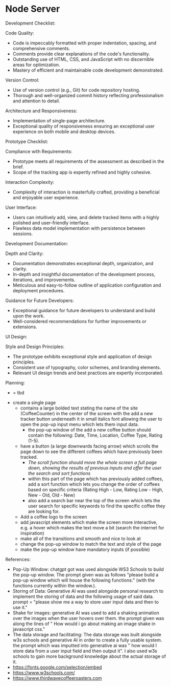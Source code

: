 # Node Server
Development Checklist:

Code Quality:
 - Code is impeccably formatted with proper indentation, spacing, and comprehensive comments.
 - Comments provide clear explanations of the code's functionality.
 - Outstanding use of HTML, CSS, and JavaScript with no discernible areas for optimization.
 - Mastery of efficient and maintainable code development demonstrated.

Version Control:
 - Use of version control (e.g., Git) for code repository hosting.
 - Thorough and well-organized commit history reflecting professionalism and attention to detail.

Architecture and Responsiveness:
 - Implementation of single-page architecture.
 - Exceptional quality of responsiveness ensuring an exceptional user experience on both mobile and desktop devices.

Prototype Checklist:

Compliance with Requirements:
 - Prototype meets all requirements of the assessment as described in the brief.
 - Scope of the tracking app is expertly refined and highly cohesive.

Interaction Complexity:
 - Complexity of interaction is masterfully crafted, providing a beneficial and enjoyable user experience.

User Interface:
 - Users can intuitively add, view, and delete tracked items with a highly polished and user-friendly interface.
 - Flawless data model implementation with persistence between sessions.

Development Documentation:

Depth and Clarity:
 - Documentation demonstrates exceptional depth, organization, and clarity.
 - In-depth and insightful documentation of the development process, iterations, and improvements.
 - Meticulous and easy-to-follow outline of application configuration and deployment procedures.

Guidance for Future Developers:
 - Exceptional guidance for future developers to understand and build upon the work.
 - Well-considered recommendations for further improvements or extensions.

UI Design:

Style and Design Principles:
 - The prototype exhibits exceptional style and application of design principles.
 - Consistent use of typography, color schemes, and branding elements.
 - Relevant UI design trends and best practices are expertly incorporated.

Planning:
* = tbd
- create a single page
    - contains a large bolded text stating the name of the site (CoffeeCounter) in the center of the screen with the add a new tracker button underneath it in small italics font allowing the user to open the pop-up input menu which lets them input data.
        - the pop-up window of the add a new coffee button should contain the following: Date, Time, Location, Coffee Type, Rating (1-5).
    - have a button (a large downwards facing arrow) which scrolls the page down to see the different coffees which have previously been tracked.
        - *The scroll function should move the whole screen a full page down, showing the results of previous inputs and offer the user the search and sort functions* 
        - within this part of the page which has previously added coffees, add a sort function which lets you change the order of coffees based on specific criteria (Rating High - Low, Rating Low - High, New - Old, Old - New)
        - also add a search bar near the top of the screen which lets the user search for specific keywords to find the specific coffee they are looking for.
    - Add a coffee logo to the screen
    - add javascript elements which make the screen more interactive, e.g. a hover which makes the text move a bit (search the internet for inspiration)
    - make all of the transitions and smooth and nice to look at
    - change the pop-up window to match the text and style of the page
    - make the pop-up window have mandatory inputs (if possible)

References:
- Pop-Up Window: chatgpt got was used alongside WS3 Schools to build the pop-up window. The prompt given was as follows "please build a pop-up window which will house the following functions:" (with the functions currently within the window.).
- Storing of Data: Generative AI was used alongside personal research to implement the storing of data and the following usage of said data. prompt = "please show me a way to store user input data and then to use it."
- Shake for images: generative AI was used to add a shaking animation over the images when the user hovers over them. the prompt given was along the lines of " How would i go about making an image shake in javascript css."
- The data storage and facilitating: The data storage was built alongside w3s schools and generative AI in order to create a fully usable system. the prompt which was imputted into generative ai was " how would I store data from a user input field and then output it". I also used w3s schools to gain more background knowledge about the actual storage of it.
- https://fonts.google.com/selection/embed 
- https://www.w3schools.com/ 
- https://www.thirdwavecoffeeroasters.com
